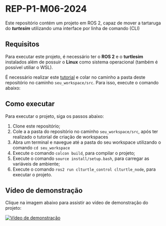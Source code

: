 # REP-P1-M06-2024

Este repositório contém um projeto em ROS 2, capaz de mover a tartaruga do **_turtesim_** utilizando uma interface por linha de comando (CLI)

## Requisitos

Para executar este projeto, é necessário ter o **ROS 2** e o **turtlesim** instalados além de possuir o **Linux** como sistema operacional (também é possível utiliar o WSL).

É necessário realizar este [tutorial](https://rmnicola.github.io/m6-ec-encontros/workspaces#12-workspace-ros) e colar no caminho a pasta deste repositório no caminho `seu_workspace/src`. Para isso, execute o comando abaixo:

## Como executar

Para executar o projeto, siga os passos abaixo:

1. Clone este repositório;
2. Cole a a pasta do repositório no caminho `seu_workspace/src`, após ter realizado o tutorial de criação de workspaces
3. Abra um terminal e navegue até a pasta do seu workspace utilizando o comando `cd seu_workspace`
5. Execute o comando `colcon build`, para compilar o projeto;
6. Execute o comando `source install/setup.bash`, para carregar as variáveis de ambiente;
7. Execute o comando `ros2 run clturtle_control clturtle_node`, para executar o projeto.

## Vídeo de demonstração

Clique na imagem abaixo para assistir ao vídeo de demonstração do projeto:

[![Vídeo de demonstração](https://arminlab.com/wp-content/uploads/2022/09/icons8-youtube-play-button-2048-300x300.png)]()
